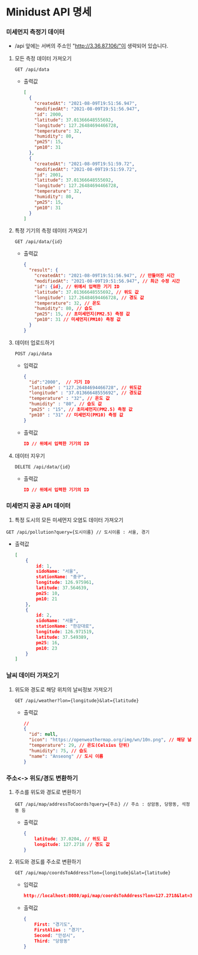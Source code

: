 # Minidust API 명세

### 미세먼지 측정기 데이터

- /api 앞에는 서버의 주소인 "http://3.36.87.106/"이 생략되어 있습니다.

1. 모든 측정 데이터 가져오기

   ```http
   GET /api/data
   ```

   - 출력값

     ```json
     [
       {
         "createdAt": "2021-08-09T19:51:56.947",
         "modifiedAt": "2021-08-09T19:51:56.947",
         "id": 2000,
         "latitude": 37.01366648555692,
         "longitude": 127.26484694466728,
         "temperature": 32,
         "humidity": 80,
         "pm25": 15,
         "pm10": 31
       },
       {
         "createdAt": "2021-08-09T19:51:59.72",
         "modifiedAt": "2021-08-09T19:51:59.72",
         "id": 2001,
         "latitude": 37.01366648555692,
         "longitude": 127.26484694466728,
         "temperature": 32,
         "humidity": 80,
         "pm25": 15,
         "pm10": 31
       }
     ]
     ```

     

2. 특정 기기의 측정 데이터 가져오기

   ```http
   GET /api/data/{id}
   ```

   - 출력값

     ```json
     {
       "result": {
         "createdAt": "2021-08-09T19:51:56.947", // 만들어진 시간
         "modifiedAt": "2021-08-09T19:51:56.947", // 최근 수정 시간
         "id": {id}, // 위에서 입력한 기기 ID
         "latitude": 37.01366648555692, // 위도 값
         "longitude": 127.26484694466728, // 경도 값
         "temperature": 32, // 온도
         "humidity": 80, // 습도
         "pm25": 15, // 초미세먼지(PM2.5) 측정 값 
         "pm10": 31 // 미세먼지(PM10) 측정 값
       }
     }
     ```

3. 데이터 업로드하기

   ```http
   POST /api/data
   ```

   - 입력값

     ```json
     {
       "id":"2000",  // 기기 ID
       "latitude" : "127.26484694466728", // 위도값
       "longitude" : "37.01366648555692", // 경도값
       "temperature" : "32", // 온도 값
       "humidity" : "80", // 습도 값
       "pm25" : "15", // 초미세먼지(PM2.5) 측정 값
       "pm10" : "31" // 미세먼지(PM10) 측정 값
     }
     ```

   - 출력값

     ```json
     ID // 위에서 입력한 기기의 ID
     ```

4. 데이터 지우기

   ```HTTP
   DELETE /api/data/{id}
   ```

   - 출력값

     ```json
     ID // 위에서 입력한 기기의 ID
     ```

     

### 미세먼지 공공 API 데이터

1.  특정 도시의 모든 미세먼지 오염도 데이터 가져오기

   ```http
   GET /api/pollution?query={도시이름} // 도시이름 : 서울, 경기
   ```

   - 출력값

     ```json
     [
         {
             id: 1,
             sidoName: "서울",
             stationName: "중구",
             longitude: 126.975961,
             latitude: 37.564639,
             pm25: 10,
             pm10: 21
         },
         {
             id: 2,
             sidoName: "서울",
             stationName: "한강대로",
             longitude: 126.971519,
             latitude: 37.549389,
             pm25: 16,
             pm10: 23
         }
     ]
     ```



### 날씨 데이터 가져오기

1. 위도와 경도로 해당 위치의 날씨정보 가져오기

   ```HTTP
   GET /api/weather?lon={longitude}&lat={latitude}
   ```

   - 출력값

     ```json
     // 
     {
       "id": null,
       "icon": "https://openweathermap.org/img/wn/10n.png", // 해당 날씨와 맞는 아이콘 이미지
       "temperature": 29, // 온도(Celsius 단위)
       "humidity": 75, // 습도
       "name": "Anseong" // 도시 이름
     }
     ```



### 주소<-> 위도/경도 변환하기

1. 주소를 위도와 경도로 변환하기

   ```http
   GET /api/map/addressToCoords?query={주소} // 주소 : 상암동, 당왕동, 석정동 등
   ```

   - 출력값

     ```json
     {
         latitude: 37.0204, // 위도 값
         longitude: 127.2718 // 경도 값
     }
     ```

     

2. 위도와 경도를 주소로 변환하기

   ```http
   GET /api/map/coordsToAddress?lon={longitude}&lat={latitude}
   ```

   - 입력값

     ```json
     http://localhost:8080/api/map/coordsToAddress?lon=127.2718&lat=37.0204
     ```

   - 출력값

     ```json
     {
         First: "경기도",
         FirstAlias : "경기",
         Second: "안성시",
         Third: "당왕동"
     }
     ```
```
     
     
```
